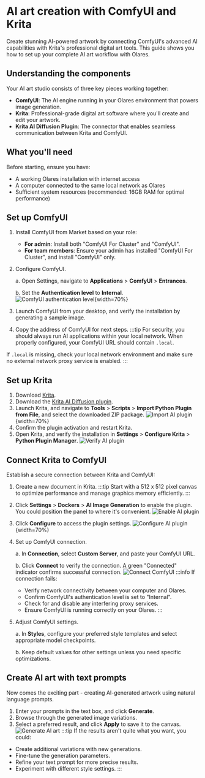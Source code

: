 # AI art creation with ComfyUI and Krita
Create stunning AI-powered artwork by connecting ComfyUI's advanced AI capabilities with Krita's professional digital art tools. This guide shows you how to set up your complete AI art workflow with Olares.
## Understanding the components
Your AI art studio consists of three key pieces working together:

* **ComfyUI**: The AI engine running in your Olares environment that powers image generation.
* **Krita**: Professional-grade digital art software where you'll create and edit your artwork.
* **Krita AI Diffusion Plugin**: The connector that enables seamless communication between Krita and ComfyUI.

## What you'll need
Before starting, ensure you have:
* A working Olares installation with internet access
* A computer connected to the same local network as Olares
* Sufficient system resources (recommended: 16GB RAM for optimal performance)

## Set up ComfyUI

1. Install ComfyUI from Market based on your role:
   * **For admin**: Install both "ComfyUI For Cluster" and "ComfyUI".
   * **For team members**: Ensure your admin has installed "ComfyUI For Cluster", and install "ComfyUI" only.
2. Configure ComfyUI.

   a. Open Settings, navigate to **Applications** > **ComfyUI** > **Entrances**.

   b. Set the **Authentication level** to **Internal**.
   ![ComfyUI authentication level](/images/manual/use-cases/comfyui-authentication-level.png#bordered){width=70%}
3. Launch ComfyUI from your desktop, and verify the installation by generating a sample image.
4. Copy the address of ComfyUI for next steps.
:::tip
For security, you should always run AI applications within your local network. When properly configured, your ComfyUI URL should contain `.local`.

If `.local` is missing, check your local network environment and make sure no external network proxy service is enabled.
:::

## Set up Krita

1. Download [Krita](https://krita.org/en/download/).
2. Download the [Krita AI Diffusion plugin](https://github.com/Acly/krita-ai-diffusion/releases).
3. Launch Krita, and navigate to **Tools** > **Scripts** > **Import Python Plugin from File**, and select the downloaded ZIP package.
   ![Import AI plugin](/images/manual/use-cases/krita-import-plugin.png#bordered){width=70%}
4. Confirm the plugin activation and restart Krita.
5. Open Krita, and verify the installation in **Settings** > **Configure Krita** > **Python Plugin Manager**.
   ![Verify AI plugin](/images/manual/use-cases/krita-verify-plugin.png)
## Connect Krita to ComfyUI
Establish a secure connection between Krita and ComfyUI:
1. Create a new document in Krita.
   :::tip
   Start with a 512 x 512 pixel canvas to optimize performance and manage graphics memory efficiently.
   :::
2. Click **Settings** > **Dockers** > **AI Image Generation** to enable the plugin. You could position the panel to where it's convenient.
   ![Enable AI plugin](/images/manual/use-cases/krita-enable-plugin.png)
3. Click **Configure** to access the plugin settings.
   ![Configure AI plugin](/images/manual/use-cases/krita-configure-plugin.png#bordered){width=70%}
4. Set up ComfyUI connection.

   a. In **Connection**, select **Custom Server**, and paste your ComfyUI URL.
   
   b. Click **Connect** to verify the connection. A green "Connected" indicator confirms successful connection.
   ![Connect ComfyUI](/images/manual/use-cases/krita-comfyui-connected.png)
   :::info
   If connection fails:
   - Verify network connectivity between your computer and Olares.
   - Confirm ComfyUI's authentication level is set to "Internal".
   - Check for and disable any interfering proxy services.
   - Ensure ComfyUI is running correctly on your Olares.
   :::
5. Adjust ComfyUI settings.

   a. In **Styles**, configure your preferred style templates and select appropriate model checkpoints.

   b. Keep default values for other settings unless you need specific optimizations.

## Create AI art with text prompts
Now comes the exciting part - creating AI-generated artwork using natural language prompts.

1. Enter your prompts in the text box, and click **Generate**. 
2. Browse through the generated image variations.
3. Select a preferred result, and click **Apply** to save it to the canvas.
   ![Generate AI art](/images/manual/use-cases/krita-generate-ai-art.png)
:::tip
If the results aren't quite what you want, you could:
- Create additional variations with new generations.
- Fine-tune the generation parameters.
- Refine your text prompt for more precise results.
- Experiment with different style settings.
:::